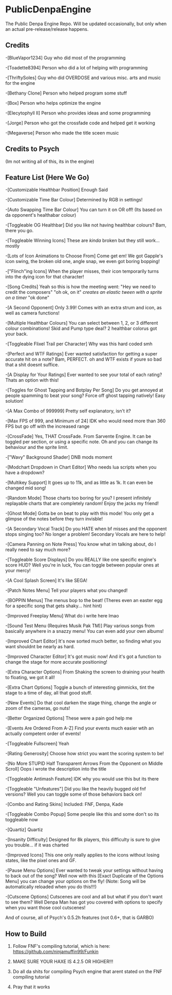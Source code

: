 # PublicDenpaEngine
The Public Denpa Engine Repo. Will be updated occasionally, but only when an actual pre-release/release happens.

## Credits

-[BlueVapor1234] Guy who did most of the programming

-[Toadette8394] Person who did a lot of helping with programming

-[ThriftySoles] Guy who did OVERDOSE and various misc. arts and music for the engine

-[Bethany Clone] Person who helped program some stuff

-[Box] Person who helps optimize the engine

-[Elecytophyll II] Person who provides ideas and some programming

-[Jorge] Person who got the crossfade code and helped get it working

-[Megaverse] Person who made the title sceen music

## Credits to Psych

(Im not writing all of this, its in the engine)

## Feature List (Here We Go)

-[Customizable Healthbar Position] Enough Said

-[Customizable Time Bar Colour] Determined by RGB in settings!

-[Auto Swapping Time Bar Colour] You can turn it on OR off! (Its based on da opponent's healthabar colour)

-[Toggleable OG Healthbar] Did you like not having healthbar colours? Bam, there you go.

-[Toggleable Winning Icons] These are *kinda* broken but they still work... mostly

-[Lots of Icon Animations to Choose From] Come get em! We got Gapple's icon swing, the broken old one, angle snap, we even got boring bopping!

-["Flinch"ing Icons] When the player misses, their icon temporarily turns into the dying icon for that character!

-[Song Credits] Yeah so this is how the meeting went: "Hey we need to credit the composers" "oh ok, on it" *creates an elastic tween with a sprite on a timer* "ok done"

-[A Second Opponent] Only 3.99! Comes with an extra strum and icon, as well as camera functions!

-[Multiple Healthbar Colours] You can select between 1, 2, or 3 different colour combinations! Skid and Pump type deal? 2 healthbar colorus got your back.

-[Toggleable Flixel Trail per Character] Why was this hard coded smh

-[Perfect and WTF Ratings] Ever wanted satisfaction for getting a super accurate hit on a note? Bam, PERFECT. oh and WTF exists if youre so bad that a shit doesnt suffice.

-[A Display for Your Ratings] Ever wanted to see your total of each rating? Thats an option with this!

-[Toggles for Ghost Tapping and Botplay Per Song] Do you get annoyed at people spamming to beat your song? Force off ghost tapping natively! Easy solution!

-[A Max Combo of 999999] Pretty self explanatory, isn't it?

-[Max FPS of 999, and Minimum of 24] IDK who would need more than 360 FPS but go off with the increased range

-[CrossFade] Yes, THAT CrossFade. From Sarvente Engine. It can be toggled per section, or using a specific note. Oh and you can change its behaviour and the sprite limit.

-["Wavy" Background Shader] DNB mods moment

-[Modchart Dropdown in Chart Editor] Who needs lua scripts when you have a dropdown?

-[Multikey Support] It goes up to 11k, and as little as 1k. It can even be changed mid song!

-[Random Mode] Those charts too boring for you? I present infinitely replayable charts that are completely random! Enjoy the jacks my friend!

-[Ghost Mode] Gotta be on beat to play with this mode! You only get a glimpse of the notes before they turn invisble!

-[A Secondary Vocal Track] Do you HATE when bf misses and the opponent stops singing too? No longer a problem! Secondary Vocals are here to help!

-[Camera Panning on Note Press] You know what im talking about, do I really need to say much more?

-[Toggleable Score Displays] Do you REALLY like one specific engine's score HUD? Well you're in luck, You can toggle between popular ones at your mercy!

-[A Cool Splash Screen] It's like SEGA!

-[Patch Notes Menu] Tell your players what you changed!

-[BOPPIN Menus] The menus bop to the beat! (Theres even an easter egg for a specific song that gets shaky... hint hint)

-[Improved Freeplay Menu] What do i write here lmao

-[Sound Test Menu (Requires Musik Pak TM)] Play various songs from basically anywhere in a snazzy menu! You can even add your own albums!

-[Improved Chart Editor] It's now sorted much better, so finding what you want shouldnt be nearly as hard.

-[Improved Character Editor] It's got music now! And it's got a function to change the stage for more accurate positioning!

-[Extra Character Options] From Shaking the screen to draining your health to floating, we got it all!

-[Extra Chart Options] Toggle a bunch of interesting gimmicks, tint the stage to a time of day, all that good stuff.

-[New Events] Do that cool darken the stage thing, change the angle or zoom of the cameras, go nuts!

-[Better Organized Options] These were a pain god help me

-[Events Are Ordered From A-Z] Find your events much easier wtih an actually competent order of events!

-[Toggleable Fullscreen] Yeah

-[Rating Generosity] Choose how strict you want the scoring system to be!

-[No More STUPID Half Transparent Arrows From the Opponent on Middle Scroll] Oops i wrote the description into the title

-[Toggleable Antimash Feature] IDK why you would use this but its there

-[Toggleable "Unfeatures"] Did you like the heavily bugged old fnf versions? Well you can toggle some of those behaviors back on!

-[Combo and Rating Skins] Included: FNF, Denpa, Kade

-[Toggleable Combo Popup] Some people like this and some don't so its toggleable now

-[Quartiz] Quartiz

-[Insanity Difficulty] Designed for 8k players, this difficulty is sure to give you trouble... if it was charted

-[Improved Icons] This one only really applies to the icons without losing states, like the pixel ones and GF.

-[Pause Menu Options] Ever wanted to tweak your settings without having to back out of the song? Well now with this [Exact Duplicate of the Options Menu] you can change your options on the fly! (Note: Song will be automatically reloaded when you do this!!!)

-[Cutscene Options] Cutscenes are cool and all but what if you don't want to see them? Well Denpa Man has got you covered with options to specify when you want those cool cutscenes!

And of course, all of Psych's 0.5.2h features (not 0.6+, that is GARBO)

## How to Build

1) Follow FNF's compiling tutorial, which is here: https://github.com/ninjamuffin99/Funkin

2) MAKE SURE YOUR HAXE IS 4.2.5 OR HIGHER!!!
 
3) Do all da shits for compiling Psych engine that arent stated on the FNF compiling tutorial

4) Pray that it works
